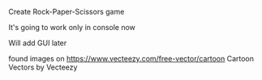Create Rock-Paper-Scissors game

It's going to work only in console now

Will add GUI later

found images on https://www.vecteezy.com/free-vector/cartoon Cartoon Vectors by Vecteezy